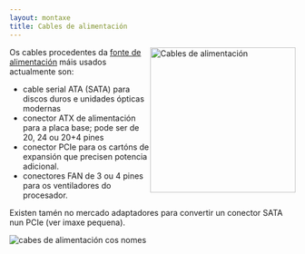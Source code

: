 ```yaml
---
layout: montaxe
title: Cables de alimentación
---
```

   <img style="float:right" height="256px"  alt="Cables de alimentación" height="128px"  src="/imaxes/satapcie.jpg">

Os cables procedentes da [fonte de alimentación]({{site.url}}/montaxe/40alimentar) máis usados actualmente son:

* cable serial ATA (SATA) para discos duros e unidades ópticas modernas
* conector ATX de alimentación para a placa base; pode ser de 20, 24 ou 20+4 pines
* conector PCIe para os cartóns de expansión que precisen potencia adicional.
* conectores FAN de 3 ou 4 pines para os ventiladores do procesador.

Existen  tamén no mercado adaptadores para convertir un conector SATA nun PCIe (ver imaxe pequena).


![cabes de alimentación cos nomes]({{site.url}}/imaxes/cablealimentar.gif)
